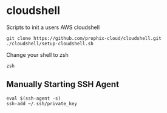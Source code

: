 # cloudshell
Scripts to init a users AWS cloudshell

```
git clone https://github.com/prophix-cloud/cloudshell.git
./cloudshell/setup-cloudshell.sh
```

Change your shell to zsh
```
zsh
```

## Manually Starting SSH Agent

```
eval $(ssh-agent -s)
ssh-add ~/.ssh/private_key
```
